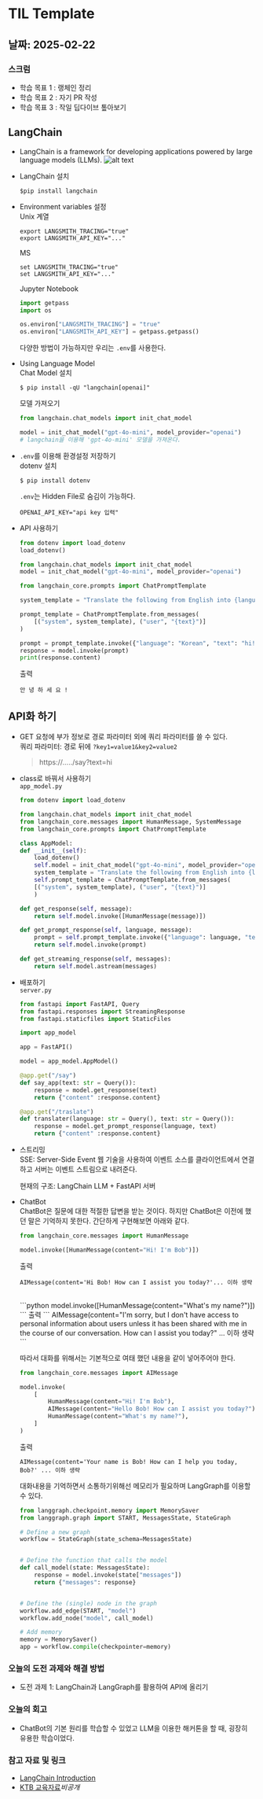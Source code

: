 # TIL Template

## 날짜: 2025-02-22

### 스크럼
- 학습 목표 1 : 랭체인 정리
- 학습 목표 2 : 자기 PR 작성
- 학습 목표 3 : 작일 딥다이브 톺아보기

## LangChain
- LangChain is a framework for developing applications powered by large language models (LLMs).
    ![alt text](/Feb/image/langchain.png)

- LangChain 설치
    ```shell
    $pip install langchain
    ```

- Environment variables 설정</br>
    Unix 계열
    ```shell
    export LANGSMITH_TRACING="true"
    export LANGSMITH_API_KEY="..."
    ```

    MS
    ```shell
    set LANGSMITH_TRACING="true"
    set LANGSMITH_API_KEY="..."
    ```

    Jupyter Notebook
    ```python
    import getpass
    import os

    os.environ["LANGSMITH_TRACING"] = "true"
    os.environ["LANGSMITH_API_KEY"] = getpass.getpass()
    ```

    다양한 방법이 가능하지만 우리는 `.env`를 사용한다.

- Using Language Model</br>
    Chat Model 설치
    ```shell
    $ pip install -qU "langchain[openai]"
    ```

    모델 가져오기
    ```python
    from langchain.chat_models import init_chat_model

    model = init_chat_model("gpt-4o-mini", model_provider="openai")
    # langchain을 이용해 'gpt-4o-mini' 모델을 가져온다.
    ```

- `.env`를 이용해 환경설정 저장하기</br>
    dotenv 설치
    ```shell
    $ pip install dotenv
    ```
    `.env`는 Hidden File로 숨김이 가능하다.
    ```shell
    OPENAI_API_KEY="api key 입력"
    ```

- API 사용하기
    ```python
    from dotenv import load_dotenv
    load_dotenv()

    from langchain.chat_models import init_chat_model
    model = init_chat_model("gpt-4o-mini", model_provider="openai")

    from langchain_core.prompts import ChatPromptTemplate

    system_template = "Translate the following from English into {language}"

    prompt_template = ChatPromptTemplate.from_messages(
        [("system", system_template), ("user", "{text}")]
    )

    prompt = prompt_template.invoke({"language": "Korean", "text": "hi!"})
    response = model.invoke(prompt)
    print(response.content)
    ```
    출력
    ```
    안 녕 하 세 요 !
    ```

## API화 하기
- GET 요청에 부가 정보로 경로 파라미터 외에 쿼리 파라미터를 쓸 수 있다.</br>
    쿼리 파라미터: 경로 뒤에 `?key1=value1&key2=value2`</br>
    >  https://…../say?text=hi</br>

- class로 바꿔서 사용하기</br>
    `app_model.py`
    ```python
    from dotenv import load_dotenv

    from langchain.chat_models import init_chat_model
    from langchain_core.messages import HumanMessage, SystemMessage
    from langchain_core.prompts import ChatPromptTemplate

    class AppModel:
    def __init__(self):
        load_dotenv() 
        self.model = init_chat_model("gpt-4o-mini", model_provider="openai")
        system_template = "Translate the following from English into {language}"
        self.prompt_template = ChatPromptTemplate.from_messages(
        [("system", system_template), ("user", "{text}")]
        )

    def get_response(self, message):
        return self.model.invoke([HumanMessage(message)])

    def get_prompt_response(self, language, message):
        prompt = self.prompt_template.invoke({"language": language, "text": message})
        return self.model.invoke(prompt)

    def get_streaming_response(self, messages):
        return self.model.astream(messages)
    ```

- 배포하기</br>
    `server.py`
    ```python
    from fastapi import FastAPI, Query
    from fastapi.responses import StreamingResponse
    from fastapi.staticfiles import StaticFiles

    import app_model

    app = FastAPI()

    model = app_model.AppModel()

    @app.get("/say")
    def say_app(text: str = Query()):
        response = model.get_response(text)
        return {"content" :response.content}

    @app.get("/traslate")
    def translater(language: str = Query(), text: str = Query()):
        response = model.get_prompt_response(language, text)
        return {"content" :response.content}
    ```

- 스트리밍</br>
    SSE: Server-Side Event 웹 기술을 사용하여 이벤트 소스를 클라이언트에서 연결하고 서버는 이벤트 스트림으로 내려준다.

    현재의 구조: LangChain LLM + FastAPI 서버

- ChatBot</br>
    ChatBot은 질문에 대한 적절한 답변을 받는 것이다. 하지만 ChatBot은 이전에 했던 말은 기억하지 못한다. 간단하게 구현해보면 아래와 같다.
    ```python
    from langchain_core.messages import HumanMessage

    model.invoke([HumanMessage(content="Hi! I'm Bob")])
    ```
    출력
    ```
    AIMessage(content='Hi Bob! How can I assist you today?'... 이하 생략
    ```
    </br>
    ```python
    model.invoke([HumanMessage(content="What's my name?")])
    ```
    출력
    ```
    AIMessage(content="I'm sorry, but I don't have access to personal information about users unless it has been shared with me in the course of our conversation. How can I assist you today?" ... 이하 생략
    ```

    따라서 대화를 위해서는 기본적으로 여태 했던 내용을 같이 넣어주어야 한다.
    ```python
    from langchain_core.messages import AIMessage

    model.invoke(
        [
            HumanMessage(content="Hi! I'm Bob"),
            AIMessage(content="Hello Bob! How can I assist you today?"),
            HumanMessage(content="What's my name?"),
        ]
    )
    ```
    출력
    ```
    AIMessage(content='Your name is Bob! How can I help you today, Bob?' ... 이하 생략
    ```

    대화내용을 기억하면서 소통하기위해선 메모리가 필요하며 LangGraph를 이용할 수 있다.
    ```python
    from langgraph.checkpoint.memory import MemorySaver
    from langgraph.graph import START, MessagesState, StateGraph

    # Define a new graph
    workflow = StateGraph(state_schema=MessagesState)


    # Define the function that calls the model
    def call_model(state: MessagesState):
        response = model.invoke(state["messages"])
        return {"messages": response}


    # Define the (single) node in the graph
    workflow.add_edge(START, "model")
    workflow.add_node("model", call_model)

    # Add memory
    memory = MemorySaver()
    app = workflow.compile(checkpointer=memory)
    ```

### 오늘의 도전 과제와 해결 방법
- 도전 과제 1: LangChain과 LangGraph를 활용하여 API에 올리기

### 오늘의 회고
- ChatBot의 기본 원리를 학습할 수 있었고 LLM을 이용한 해커톤을 할 때, 굉장히 유용한 학습이었다.

### 참고 자료 및 링크
- [LangChain Introduction](https://python.langchain.com/docs/introduction/)
- [KTB 교육자료]()*비공개*